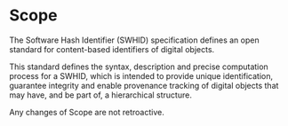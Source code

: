 # Scope

The Software Hash Identifier (SWHID) specification defines an open standard
for content-based identifiers of digital objects.

This standard defines the syntax, description and precise computation process
for a SWHID, which is intended to provide unique identification, guarantee
integrity and enable provenance tracking of digital objects that may have, and
be part of, a hierarchical structure.

Any changes of Scope are not retroactive.
